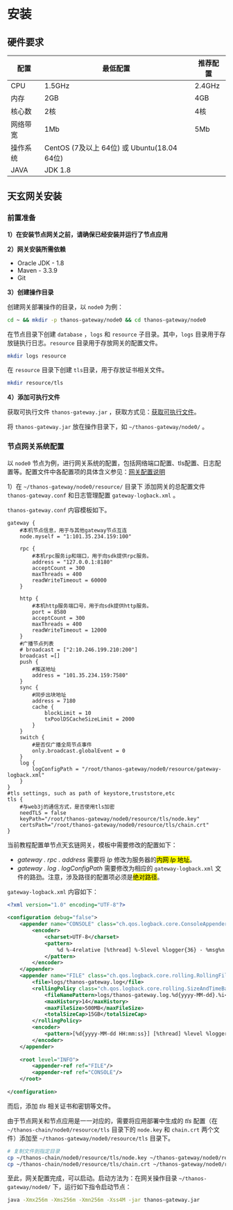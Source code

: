 # 安装

## 硬件要求 <a href="#id3.2.1-an-zhuang-yi-huan-jing-yao-qiu" id="id3.2.1-an-zhuang-yi-huan-jing-yao-qiu"></a>

| 配置   | 最低配置                                  | 推荐配置   |
| ---- | ------------------------------------- | ------ |
| CPU  | 1.5GHz                                | 2.4GHz |
| 内存   | 2GB                                   | 4GB    |
| 核心数  | 2核                                    | 4核     |
| 网络带宽 | 1Mb                                   | 5Mb    |
| 操作系统 | CentOS (7及以上 64位) 或 Ubuntu(18.04 64位) |        |
| JAVA | JDK 1.8                               |        |

## 天玄网关安装 <a href="#id3.2.1-an-zhuang-er-thanosgateway-an-zhuang" id="id3.2.1-an-zhuang-er-thanosgateway-an-zhuang"></a>

### 前置准备 <a href="#id3.2.1-an-zhuang-1-qian-zhi-zhun-bei" id="id3.2.1-an-zhuang-1-qian-zhi-zhun-bei"></a>

**1）在安装节点网关之前，请确保已经安装并运行了节点应用**

**2）网关安装所需依赖**

* Oracle JDK - 1.8
* Maven - 3.3.9
* Git

**3）创建操作目录**

创建网关部署操作的目录，以 `node0` 为例：

```sh
cd ~ && mkdir -p thanos-gateway/node0 && cd thanos-gateway/node0
```

在节点目录下创建 `database` ，`logs` 和 `resource` 子目录。其中，`logs` 目录用于存放链执行日志。`resource` 目录用于存放网关的配置文件。

```sh
mkdir logs resource
```

在 `resource` 目录下创建 `tls`目录，用于存放证书相关文件。

```sh
mkdir resource/tls
```

**4）添加可执行文件**

获取可执行文件 `thanos-gateway.jar` ，获取方式见：[获取可执行文件](../tianxaun-chain/executable-file.md)。

将 `thanos-gateway.jar` 放在操作目录下，如 `~/thanos-gateway/node0/` 。

### 节点网关系统配置

以 `node0` 节点为例，进行网关系统的配置，包括网络端口配置、tls配置、日志配置等。配置文件中各配置项的具体含义参见：[网关配置说明](configuration.md)

1）在 `~/thanos-gateway/node0/resource/` 目录下 添加网关的总配置文件 `thanos-gateway.conf` 和日志管理配置 `gateway-logback.xml` 。

`thanos-gateway.conf` 内容模板如下。
```editorconfig
gateway {
    #本机节点信息，用于与其他gateway节点互连
    node.myself = "1:101.35.234.159:100"
 
    rpc {
        #本机rpc服务ip和端口，用于向sdk提供rpc服务。
        address = "127.0.0.1:8180"
        acceptCount = 300
        maxThreads = 400
        readWriteTimeout = 60000
    }
 
    http {
        #本机http服务端口号，用于向sdk提供http服务。
        port = 8580
        acceptCount = 300
        maxThreads = 400
        readWriteTimeout = 12000
    }
    #广播节点列表
    # broadcast = ["2:10.246.199.210:200"]
    broadcast =[]
    push {
        #推送地址
        address = "101.35.234.159:7580"
    }
    sync {
        #同步出块地址
        address = 7180
        cache {
            blockLimit = 10
            txPoolDSCacheSizeLimit = 2000
        }
    }
    switch {
        #是否仅广播全局节点事件
        only.broadcast.globalEvent = 0
    }
    log {
        logConfigPath = "/root/thanos-gateway/node0/resource/gateway-logback.xml"
    }
}
#tls settings, such as path of keystore,truststore,etc
tls {
    #与web3j的通信方式，是否使用tls加密
    needTLS = false
    keyPath="/root/thanos-gateway/node0/resource/tls/node.key"
    certsPath="/root/thanos-gateway/node0/resource/tls/chain.crt"
}
```
当前教程配置单节点天玄链网关，模板中需要修改的配置如下：
* *gateway . rpc . address* 需要将 *Ip* 修改为服务器的<mark>内网 *Ip* 地址</mark>。
* *gateway . log . logConfigPath* 需要修改为相应的 `gateway-logback.xml` 文件的路劲。注意，涉及路径的配置项必须是<mark>绝对路径</mark>。

`gateway-logback.xml` 内容如下：

```xml
<?xml version="1.0" encoding="UTF-8"?>
 
<configuration debug="false">
    <appender name="CONSOLE" class="ch.qos.logback.core.ConsoleAppender">
        <encoder>
            <charset>UTF-8</charset>
            <pattern>
                %d %-4relative [%thread] %-5level %logger{36} - %msg%n
            </pattern>
        </encoder>
    </appender>
    <appender name="FILE" class="ch.qos.logback.core.rolling.RollingFileAppender">
        <file>logs/thanos-gateway.log</file>
        <rollingPolicy class="ch.qos.logback.core.rolling.SizeAndTimeBasedRollingPolicy">
            <fileNamePattern>logs/thanos-gateway.log.%d{yyyy-MM-dd}.%i</fileNamePattern>
            <maxHistory>14</maxHistory>
            <maxFileSize>500MB</maxFileSize>
            <totalSizeCap>15GB</totalSizeCap>
        </rollingPolicy>
        <encoder>
            <pattern>[%d{yyyy-MM-dd HH:mm:ss}] [%thread] %level %logger{35} [T:%X{trans}] %msg%n</pattern>
        </encoder>
    </appender>
 
    <root level="INFO">
        <appender-ref ref="FILE"/>
        <appender-ref ref="CONSOLE"/>
    </root>
 
</configuration>
```

而后，添加 *tls* 相关证书和密钥等文件。

由于节点网关和节点应用是一一对应的，需要将应用部署中生成的 *tls* 配置（在 `~/thanos-chain/node0/resource/tls` 目录下的 `node.key` 和 `chain.crt` 两个文件）添加至 `~/thanos-gateway/node0/resource/tls` 目录下。

```sh
# 复制文件到指定目录
cp ~/thanos-chain/node0/resource/tls/node.key ~/thanos-gateway/node0/resource/tls/
cp ~/thanos-chain/node0/resource/tls/chain.crt ~/thanos-gateway/node0/resource/tls/
```

至此，网关配置完成，可以启动。启动方法为：在网关操作目录 `~/thanos-gateway/node0/` 下，运行如下指令启动节点：

```sh
java -Xmx256m -Xms256m -Xmn256m -Xss4M -jar thanos-gateway.jar
```
